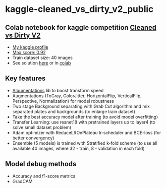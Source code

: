 # kaggle-cleaned_vs_dirty_v2_public
## Colab notebook for kaggle competition [Cleaned vs Dirty V2](https://www.kaggle.com/competitions/platesv2/overview)
- [My kaggle profile](https://www.kaggle.com/sergeichukd)
- [Max score: 0.92](https://www.kaggle.com/competitions/platesv2/submissions?group=selected&page=1&pageSize=100)
- Train dataset size: 40 images
- See solution [here](https://github.com/sergeichukd/kaggle-cleaned_vs_dirty_v2_public/blob/main/cleaned_vs_dirty_v2_public.ipynb) or in [colab](https://colab.research.google.com/drive/1BlqgZRzgY6YKVaefHRYD7yjEYfuRuhgn?usp=sharing)

## Key features
- [Albumentations](https://github.com/albumentations-team/albumentations/) lib to boost transform speed
- Augmentations (ToGray, ColorJitter, HorizontalFlip, VerticalFlip, Perspective, Normalization) for model robustness
- Two stage Background separating with Grab Cut algorithm and mix separated plates and backgrounds (to enlarge train dataset)
- Take the best accuracy model after training (to avoid model overfitting)
- Transfer Learning: use resnet18 with pretrained layers up to layer4 (to solve small dataset problem)
- Adam optimizer with ReduceLROnPlateau lr-scheduler and BCE-loss (for better convergency)
- Ensemble (5 models) is trained with Stratified k-fold scheme (to use all available 40 images, where 32 - train, 8 - validation in each fold)

## Model debug methods
- Accuracy and f1-score metrics
- GradCAM
